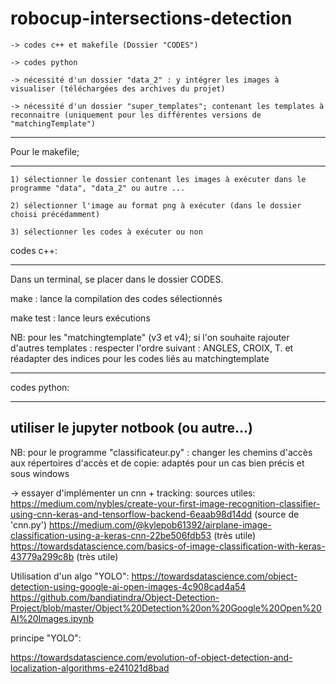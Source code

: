 # robocup-intersections-detection

	-> codes c++ et makefile (Dossier "CODES") 
	
	-> codes python 
	
	-> nécessité d'un dossier "data_2" : y intégrer les images à visualiser (téléchargées des archives du projet) 

	-> nécessité d'un dossier "super_templates"; contenant les templates à reconnaitre (uniquement pour les différentes versions de "matchingTemplate")

--------------------------------------------------------------------------------------------------------------------------------
Pour le makefile;
____________________

	1) sélectionner le dossier contenant les images à exécuter dans le programme "data", "data_2" ou autre ...
	
	2) sélectionner l'image au format png à exécuter (dans le dossier choisi précédamment)
	
	3) sélectionner les codes à exécuter ou non
	
codes c++:
____________
	
Dans un terminal, se placer dans le dossier CODES.

make : lance la compilation des codes sélectionnés

make test : lance leurs exécutions


NB: pour les "matchingtemplate" (v3 et v4); si l'on souhaite rajouter d'autres templates : respecter l'ordre suivant : ANGLES, CROIX, T. et réadapter des indices pour les codes liés au matchingtemplate



---------------------------------------------------------------------------------------------------------------------------------

codes python:
______________

utiliser le jupyter notbook (ou autre...)
------------------------------------------------------------------------------------


NB: pour le programme "classificateur.py" : changer les chemins d'accès aux répertoires d'accès et de copie: adaptés pour un cas bien précis et sous windows





-> essayer d'implémenter un cnn + tracking: sources utiles: 
https://medium.com/nybles/create-your-first-image-recognition-classifier-using-cnn-keras-and-tensorflow-backend-6eaab98d14dd
(source de 'cnn.py')
https://medium.com/@kylepob61392/airplane-image-classification-using-a-keras-cnn-22be506fdb53   (très utile)
https://towardsdatascience.com/basics-of-image-classification-with-keras-43779a299c8b   (très utile)

Utilisation d'un algo "YOLO":
https://towardsdatascience.com/object-detection-using-google-ai-open-images-4c908cad4a54
https://github.com/bandiatindra/Object-Detection-Project/blob/master/Object%20Detection%20on%20Google%20Open%20AI%20Images.ipynb

principe "YOLO":

https://towardsdatascience.com/evolution-of-object-detection-and-localization-algorithms-e241021d8bad

